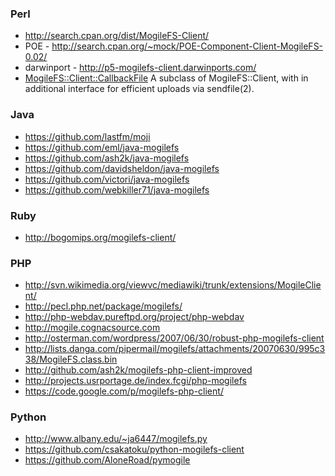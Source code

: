 ### Perl ###
  * http://search.cpan.org/dist/MogileFS-Client/
  * POE - http://search.cpan.org/~mock/POE-Component-Client-MogileFS-0.02/
  * darwinport - http://p5-mogilefs-client.darwinports.com/
  * [MogileFS::Client::CallbackFile](http://search.cpan.org/dist/MogileFS-Client-Async/lib/MogileFS/Client/CallbackFile.pm) A subclass of MogileFS::Client, with in additional interface for efficient uploads via sendfile(2).

### Java ###
  * https://github.com/lastfm/moji
  * https://github.com/eml/java-mogilefs
  * https://github.com/ash2k/java-mogilefs
  * https://github.com/davidsheldon/java-mogilefs
  * https://github.com/victori/java-mogilefs
  * https://github.com/webkiller71/java-mogilefs
### Ruby ###
  * http://bogomips.org/mogilefs-client/
### PHP ###
  * http://svn.wikimedia.org/viewvc/mediawiki/trunk/extensions/MogileClient/
  * http://pecl.php.net/package/mogilefs/
  * http://php-webdav.pureftpd.org/project/php-webdav
  * http://mogile.cognacsource.com
  * http://osterman.com/wordpress/2007/06/30/robust-php-mogilefs-client
  * http://lists.danga.com/pipermail/mogilefs/attachments/20070630/995c338/MogileFS.class.bin
  * http://github.com/ash2k/mogilefs-php-client-improved
  * http://projects.usrportage.de/index.fcgi/php-mogilefs
  * https://code.google.com/p/mogilefs-php-client/
### Python ###
  * http://www.albany.edu/~ja6447/mogilefs.py
  * https://github.com/csakatoku/python-mogilefs-client
  * https://github.com/AloneRoad/pymogile